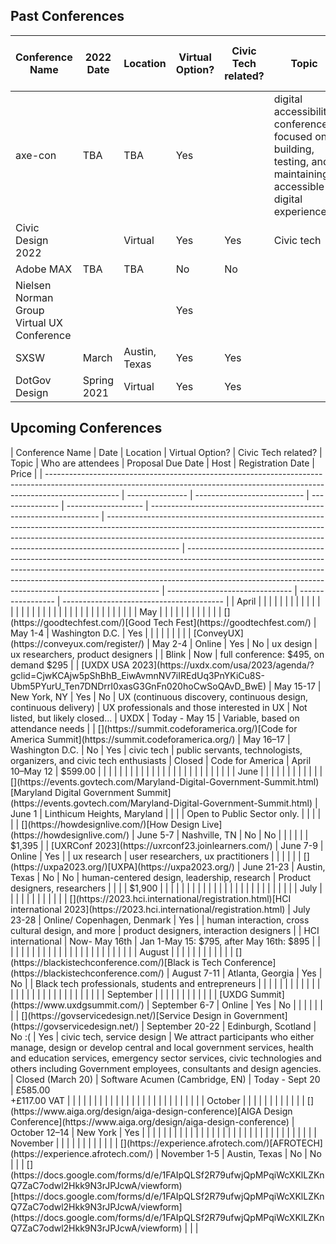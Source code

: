 <h2> Past Conferences </h2>

| Conference Name | 2022 Date | Location | Virtual Option? | Civic Tech related? | Topic | Who are attendees | Proposal Due Date | Host | Registration Date | Price | Link | Have Fearless folks attended? |
| --- | --- | --- | --- | --- | --- | --- | --- | --- | --- | --- | --- | --- |
| axe-con | TBA | TBA | Yes |  | digital accessibility conference focused on building, testing, and maintaining accessible digital experiences. | developers, designers, business users, and accessibility professionals of all experience levels |  | Deque |  | Free | https://www.deque.com/axe-con/ | Yes |
| Civic Design 2022 |  | Virtual | Yes | Yes | Civic tech |  |  | Rosenfeld Media |  |  |  |  |
| Adobe MAX | TBA | TBA | No | No |  |  |  |  |  |  |  |  |
| Nielsen Norman Group Virtual UX Conference |  |  | Yes |  |  |  |  |  |  |  |  |  |
| SXSW | March | Austin, Texas | Yes | Yes |  |  |  | SXSW |  |  |  | Yes |
| DotGov Design | Spring 2021 | Virtual | Yes | Yes |  |  |  |  |  |  |  |  |

<h2> Upcoming Conferences </h2>
| Conference Name                                                                                                                                                                | Date            | Location                    | Virtual Option? | Civic Tech related? | Topic                                                             | Who are attendees                                                                                                                                                                                                                                            | Proposal Due Date                                                                                                                                                                                                                                                                                                 | Host                            | Registration Date | Price                                    |
| ------------------------------------------------------------------------------------------------------------------------------------------------------------------------------ | --------------- | --------------------------- | --------------- | ------------------- | ----------------------------------------------------------------- | ------------------------------------------------------------------------------------------------------------------------------------------------------------------------------------------------------------------------------------------------------------ | ----------------------------------------------------------------------------------------------------------------------------------------------------------------------------------------------------------------------------------------------------------------------------------------------------------------- | ------------------------------- | ----------------- | ---------------------------------------- |
| April                                                                                                                                                                          |                 |                             |                 |                     |                                                                   |                                                                                                                                                                                                                                                              |                                                                                                                                                                                                                                                                                                                   |                                 |                   |                                          |
|                                                                                                                                                                                |                 |                             |                 |                     |                                                                   |                                                                                                                                                                                                                                                              |                                                                                                                                                                                                                                                                                                                   |                                 |                   |                                          |
|                                                                                                                                                                                |                 |                             |                 |                     |                                                                   |                                                                                                                                                                                                                                                              |                                                                                                                                                                                                                                                                                                                   |                                 |                   |                                          |
| May                                                                                                                                                                            |                 |                             |                 |                     |                                                                   |                                                                                                                                                                                                                                                              |                                                                                                                                                                                                                                                                                                                   |                                 |                   |                                          |
| [](https://goodtechfest.com/)[Good Tech Fest](https://goodtechfest.com/)                                                                                                       | May 1-4         | Washington D.C.             | Yes             |                     |                                                                   |                                                                                                                                                                                                                                                              |                                                                                                                                                                                                                                                                                                                   |                                 |                   |                                          |
| [ConveyUX](https://conveyux.com/register/)                                                                                                                                     | May 2-4         | Online                      | Yes             | No                  | ux design                                                         | ux researchers, product designers                                                                                                                                                                                                                            |                                                                                                                                                                                                                                                                                                                   | Blink                           | Now               | full conference: $495, on demand $295    |
| [UXDX USA 2023](https://uxdx.com/usa/2023/agenda/?gclid=CjwKCAjw5pShBhB_EiwAvmnNV7iIREdUq3PnYKiCu8S-Ubm5PYurU_Ten7DNDrrI0xasG3GnFn020hoCwSoQAvD_BwE)                           | May 15-17       | New York, NY                | Yes             | No                  | UX (continuous discovery, continuous design, continuous delivery) | UX professionals and those interested in UX                                                                                                                                                                                                                  | Not listed, but likely closed...                                                                                                                                                                                                                                                                                  | UXDX                            | Today - May 15    | Variable, based on attendance needs      |
| [](https://summit.codeforamerica.org/)[Code for America Summit](https://summit.codeforamerica.org/)                                                                            | May 16–17       | Washington D.C.             | No              | Yes                 | civic tech                                                        | public servants, technologists, organizers, and civic tech enthusiasts                                                                                                                                                                                       | Closed                                                                                                                                                                                                                                                                                                            | Code for America                | April 10–May 12   | $599.00                                  |
|                                                                                                                                                                                |                 |                             |                 |                     |                                                                   |                                                                                                                                                                                                                                                              |                                                                                                                                                                                                                                                                                                                   |                                 |                   |                                          |
|                                                                                                                                                                                |                 |                             |                 |                     |                                                                   |                                                                                                                                                                                                                                                              |                                                                                                                                                                                                                                                                                                                   |                                 |                   |                                          |
| June                                                                                                                                                                           |                 |                             |                 |                     |                                                                   |                                                                                                                                                                                                                                                              |                                                                                                                                                                                                                                                                                                                   |                                 |                   |                                          |
| [](https://events.govtech.com/Maryland-Digital-Government-Summit.html)[Maryland Digital Government Summit](https://events.govtech.com/Maryland-Digital-Government-Summit.html) | June 1          | Linthicum Heights, Maryland |                 |                     |                                                                   | Open to Public Sector only.                                                                                                                                                                                                                                  |                                                                                                                                                                                                                                                                                                                   |                                 |                   |                                          |
| [](https://howdesignlive.com/)[How Design Live](https://howdesignlive.com/)                                                                                                    | June 5-7        | Nashville, TN               | No              | No                  |                                                                   |                                                                                                                                                                                                                                                              |                                                                                                                                                                                                                                                                                                                   |                                 |                   | $1,395                                   |
| [UXRConf 2023](https://uxrconf23.joinlearners.com/)                                                                                                                            | June 7-9        | Online                      | Yes             |                     | ux research                                                       | user researchers, ux practitioners                                                                                                                                                                                                                           |                                                                                                                                                                                                                                                                                                                   |                                 |                   |                                          |
| [](https://uxpa2023.org/)[UXPA](https://uxpa2023.org/)                                                                                                                         | June 21-23      | Austin, Texas               | No              | No                  | human-centered design, leadership, research                       | Product designers, researchers                                                                                                                                                                                                                               |                                                                                                                                                                                                                                                                                                                   |                                 |                   | $1,900                                   |
|                                                                                                                                                                                |                 |                             |                 |                     |                                                                   |                                                                                                                                                                                                                                                              |                                                                                                                                                                                                                                                                                                                   |                                 |                   |                                          |
|                                                                                                                                                                                |                 |                             |                 |                     |                                                                   |                                                                                                                                                                                                                                                              |                                                                                                                                                                                                                                                                                                                   |                                 |                   |                                          |
| July                                                                                                                                                                           |                 |                             |                 |                     |                                                                   |                                                                                                                                                                                                                                                              |                                                                                                                                                                                                                                                                                                                   |                                 |                   |                                          |
| [](https://2023.hci.international/registration.html)[HCI international 2023](https://2023.hci.international/registration.html)                                                 | July 23-28      | Online/ Copenhagen, Denmark | Yes             |                     | human interaction, cross cultural design, and more                | product designers, interaction designers                                                                                                                                                                                                                     |                                                                                                                                                                                                                                                                                                                   | HCI international               | Now- May 16th     | Jan 1-May 15: $795, after May 16th: $895 |
|                                                                                                                                                                                |                 |                             |                 |                     |                                                                   |                                                                                                                                                                                                                                                              |                                                                                                                                                                                                                                                                                                                   |                                 |                   |                                          |
|                                                                                                                                                                                |                 |                             |                 |                     |                                                                   |                                                                                                                                                                                                                                                              |                                                                                                                                                                                                                                                                                                                   |                                 |                   |                                          |
| August                                                                                                                                                                         |                 |                             |                 |                     |                                                                   |                                                                                                                                                                                                                                                              |                                                                                                                                                                                                                                                                                                                   |                                 |                   |                                          |
| [](https://blackistechconference.com/)[Black is Tech Conference](https://blackistechconference.com/)                                                                           | August 7-11     | Atlanta, Georgia            | Yes             | No                  |                                                                   | Black tech professionals, students and entrepreneurs                                                                                                                                                                                                         |                                                                                                                                                                                                                                                                                                                   |                                 |                   |                                          |
|                                                                                                                                                                                |                 |                             |                 |                     |                                                                   |                                                                                                                                                                                                                                                              |                                                                                                                                                                                                                                                                                                                   |                                 |                   |                                          |
|                                                                                                                                                                                |                 |                             |                 |                     |                                                                   |                                                                                                                                                                                                                                                              |                                                                                                                                                                                                                                                                                                                   |                                 |                   |                                          |
| September                                                                                                                                                                      |                 |                             |                 |                     |                                                                   |                                                                                                                                                                                                                                                              |                                                                                                                                                                                                                                                                                                                   |                                 |                   |                                          |
| [UXDG Summit](https://www.uxdgsummit.com/)                                                                                                                                     | September 6-7   | Online                      | Yes             | No                  |                                                                   |                                                                                                                                                                                                                                                              |                                                                                                                                                                                                                                                                                                                   |                                 |                   |                                          |
| [](https://govservicedesign.net/)[Service Design in Government](https://govservicedesign.net/)                                                                                 | September 20-22 | Edinburgh, Scotland         | No :(           | Yes                 | civic tech, service design                                        | We attract participants who either manage, design or develop central and local government services, health and education services, emergency sector services, civic technologies and others including Government employees, consultants and design agencies. | Closed (March 20)                                                                                                                                                                                                                                                                                                 | Software Acumen (Cambridge, EN) | Today - Sept 20   | £585.00<br>+£117.00 VAT                  |
|                                                                                                                                                                                |                 |                             |                 |                     |                                                                   |                                                                                                                                                                                                                                                              |                                                                                                                                                                                                                                                                                                                   |                                 |                   |                                          |
|                                                                                                                                                                                |                 |                             |                 |                     |                                                                   |                                                                                                                                                                                                                                                              |                                                                                                                                                                                                                                                                                                                   |                                 |                   |                                          |
| October                                                                                                                                                                        |                 |                             |                 |                     |                                                                   |                                                                                                                                                                                                                                                              |                                                                                                                                                                                                                                                                                                                   |                                 |                   |                                          |
| [](https://www.aiga.org/design/aiga-design-conference)[AIGA Design Conference](https://www.aiga.org/design/aiga-design-conference)                                             | October 12–14   | New York                    | Yes             |                     |                                                                   |                                                                                                                                                                                                                                                              |                                                                                                                                                                                                                                                                                                                   |                                 |                   |                                          |
|                                                                                                                                                                                |                 |                             |                 |                     |                                                                   |                                                                                                                                                                                                                                                              |                                                                                                                                                                                                                                                                                                                   |                                 |                   |                                          |
|                                                                                                                                                                                |                 |                             |                 |                     |                                                                   |                                                                                                                                                                                                                                                              |                                                                                                                                                                                                                                                                                                                   |                                 |                   |                                          |
| November                                                                                                                                                                       |                 |                             |                 |                     |                                                                   |                                                                                                                                                                                                                                                              |                                                                                                                                                                                                                                                                                                                   |                                 |                   |                                          |
| [](https://experience.afrotech.com/)[AFROTECH](https://experience.afrotech.com/)                                                                                               | November 1-5    | Austin, Texas               | No              | No                  |                                                                   |                                                                                                                                                                                                                                                              | [](https://docs.google.com/forms/d/e/1FAIpQLSf2R79ufwjQpMPqiWcXKlLZKnQ7ZaC7odwl2Hkk9N3rJPJcwA/viewform)[https://docs.google.com/forms/d/e/1FAIpQLSf2R79ufwjQpMPqiWcXKlLZKnQ7ZaC7odwl2Hkk9N3rJPJcwA/viewform](https://docs.google.com/forms/d/e/1FAIpQLSf2R79ufwjQpMPqiWcXKlLZKnQ7ZaC7odwl2Hkk9N3rJPJcwA/viewform) |                                 |                   |
